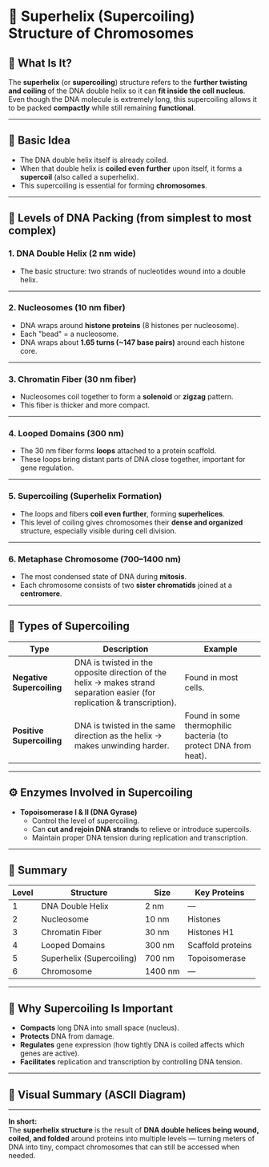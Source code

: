 # 🧬 Superhelix (Supercoiling) Structure of Chromosomes

## 📘 What Is It?  
The **superhelix** (or **supercoiling**) structure refers to the **further twisting and coiling** of the DNA double helix so it can **fit inside the cell nucleus**.  
Even though the DNA molecule is extremely long, this supercoiling allows it to be packed **compactly** while still remaining **functional**.

---

## 🧱 Basic Idea

- The DNA double helix itself is already coiled.  
- When that double helix is **coiled even further** upon itself, it forms a **supercoil** (also called a superhelix).  
- This supercoiling is essential for forming **chromosomes**.

---

## 🧩 Levels of DNA Packing (from simplest to most complex)

### 1. **DNA Double Helix (2 nm wide)**  
- The basic structure: two strands of nucleotides wound into a double helix.

---

### 2. **Nucleosomes (10 nm fiber)**  
- DNA wraps around **histone proteins** (8 histones per nucleosome).  
- Each "bead" = a nucleosome.  
- DNA wraps about **1.65 turns (~147 base pairs)** around each histone core.


---

### 3. **Chromatin Fiber (30 nm fiber)**  
- Nucleosomes coil together to form a **solenoid** or **zigzag** pattern.  
- This fiber is thicker and more compact.

---

### 4. **Looped Domains (300 nm)**  
- The 30 nm fiber forms **loops** attached to a protein scaffold.  
- These loops bring distant parts of DNA close together, important for gene regulation.

---

### 5. **Supercoiling (Superhelix Formation)**  
- The loops and fibers **coil even further**, forming **superhelices**.  
- This level of coiling gives chromosomes their **dense and organized** structure, especially visible during cell division.

---

### 6. **Metaphase Chromosome (700–1400 nm)**  
- The most condensed state of DNA during **mitosis**.  
- Each chromosome consists of two **sister chromatids** joined at a **centromere**.

---

## 🧮 Types of Supercoiling  

| Type | Description | Example |
|------|--------------|----------|
| **Negative Supercoiling** | DNA is twisted in the opposite direction of the helix → makes strand separation easier (for replication & transcription). | Found in most cells. |
| **Positive Supercoiling** | DNA is twisted in the same direction as the helix → makes unwinding harder. | Found in some thermophilic bacteria (to protect DNA from heat). |

---

## ⚙️ Enzymes Involved in Supercoiling  

- **Topoisomerase I & II (DNA Gyrase)**  
  - Control the level of supercoiling.  
  - Can **cut and rejoin DNA strands** to relieve or introduce supercoils.  
  - Maintain proper DNA tension during replication and transcription.

---

## 🧠 Summary  

| Level | Structure | Size | Key Proteins |
|--------|------------|------|--------------|
| 1 | DNA Double Helix | 2 nm | — |
| 2 | Nucleosome | 10 nm | Histones |
| 3 | Chromatin Fiber | 30 nm | Histones H1 |
| 4 | Looped Domains | 300 nm | Scaffold proteins |
| 5 | Superhelix (Supercoiling) | 700 nm | Topoisomerase |
| 6 | Chromosome | 1400 nm | — |

---

## 🧩 Why Supercoiling Is Important
- **Compacts** long DNA into small space (nucleus).  
- **Protects** DNA from damage.  
- **Regulates** gene expression (how tightly DNA is coiled affects which genes are active).  
- **Facilitates** replication and transcription by controlling DNA tension.

---

## 🧬 Visual Summary (ASCII Diagram)

---

**In short:**  
The **superhelix structure** is the result of **DNA double helices being wound, coiled, and folded** around proteins into multiple levels — turning meters of DNA into tiny, compact chromosomes that can still be accessed when needed.
